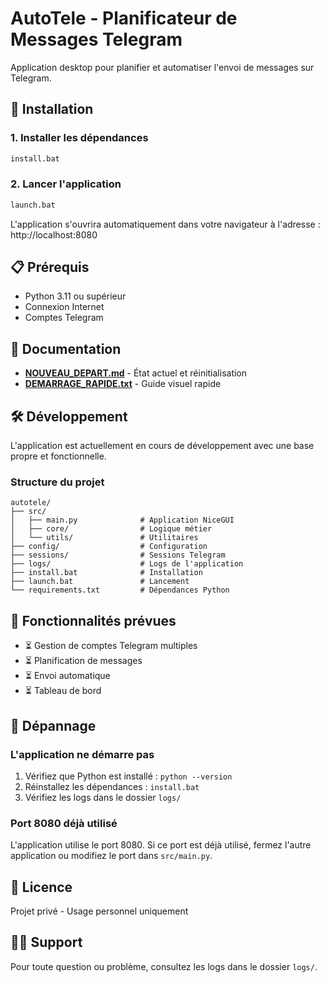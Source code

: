 # AutoTele - Planificateur de Messages Telegram

Application desktop pour planifier et automatiser l'envoi de messages sur Telegram.

## 🚀 Installation

### 1. Installer les dépendances

```bash
install.bat
```

### 2. Lancer l'application

```bash
launch.bat
```

L'application s'ouvrira automatiquement dans votre navigateur à l'adresse : http://localhost:8080

## 📋 Prérequis

- Python 3.11 ou supérieur
- Connexion Internet
- Comptes Telegram

## 📖 Documentation

- **[NOUVEAU_DEPART.md](NOUVEAU_DEPART.md)** - État actuel et réinitialisation
- **[DEMARRAGE_RAPIDE.txt](DEMARRAGE_RAPIDE.txt)** - Guide visuel rapide

## 🛠️ Développement

L'application est actuellement en cours de développement avec une base propre et fonctionnelle.

### Structure du projet

```
autotele/
├── src/
│   ├── main.py              # Application NiceGUI
│   ├── core/                # Logique métier
│   └── utils/               # Utilitaires
├── config/                  # Configuration
├── sessions/                # Sessions Telegram
├── logs/                    # Logs de l'application
├── install.bat              # Installation
├── launch.bat               # Lancement
└── requirements.txt         # Dépendances Python
```

## 📝 Fonctionnalités prévues

- ⏳ Gestion de comptes Telegram multiples
- ⏳ Planification de messages
- ⏳ Envoi automatique
- ⏳ Tableau de bord

## 🐛 Dépannage

### L'application ne démarre pas
1. Vérifiez que Python est installé : `python --version`
2. Réinstallez les dépendances : `install.bat`
3. Vérifiez les logs dans le dossier `logs/`

### Port 8080 déjà utilisé
L'application utilise le port 8080. Si ce port est déjà utilisé, fermez l'autre application ou modifiez le port dans `src/main.py`.

## 📄 Licence

Projet privé - Usage personnel uniquement

## 👨‍💻 Support

Pour toute question ou problème, consultez les logs dans le dossier `logs/`.
